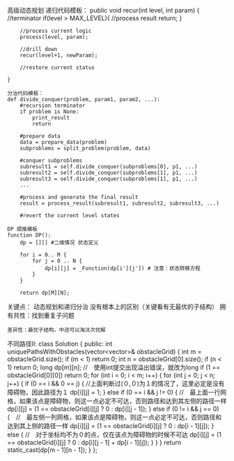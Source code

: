 高级动态规划
	递归代码模板：
	public void recur(int level, int param) {
		//terminator
		if(level > MAX_LEVEL){
			//process result
			return;
		}
		
		//process current logic
		process(level, param);
		
		//drill down
		recur(level+1, newParam);
		
		//restore current status
		
	}
	
	分治代码模板：
	def divide_conquer(problem, param1, param2, ...):
		#recursion terminator
		if problem is None:
			print_result
			return
		
		#prepare data
		data = prepare_data(problem)
		subproblems = split_problem(problem, data)
		
		#conquer subproblems
		subresult1 = self.divide_conquer(subproblems[0], p1, ...)
		subresult2 = self.divide_conquer(subproblems[1], p1, ...)
		subresult3 = self.divide_conquer(subproblems[1], p1, ...)
		...
		
		#process and generate the final result
		result = process_result(subresult1, subresult2, subresult3, ...)
		
		#revert the current level states
		
	DP 顺推模板
	function DP():
		dp = [][] #二维情况 状态定义
		
		for i = 0.. M {
			for j = 0 .. N {
				dp[i][j] = _Function(dp[i'][j']) # 注意：状态转移方程
			}
		}
		
		return dp[M][N];
关键点：
	动态规划和递归分治 没有根本上的区别（关键看有无最优的子结构）
	拥有共性：找到重复子问题
	
	差异性：最优子结构，中途可以淘汰次优解
	
不同路径II:
class Solution {
public:
    int uniquePathsWithObstacles(vector<vector<int>>& obstacleGrid) {
        int m = obstacleGrid.size();
        if (m < 1) return 0;
        int n = obstacleGrid[0].size();
        if (n < 1) return 0;
        long dp[m][n];  //　使用int提交出现溢出错误，就改为long
        if (1 == obstacleGrid[0][0]) return 0;
        for (int i = 0; i < m; i++) {
            for (int j = 0; j < n; j++) {
                if (0 == i && 0 == j) {     //上面判断过(０,０)为１的情况了，这里必定是没有障碍物，因此路径为１
                    dp[i][j] = 1;
                } else if (0 == i && j != 0) {  //　最上面一行网格，如果该点是障碍物，则这一点必定不可达，否则路径和达到其左侧的路径一样
                    dp[i][j] = (1 == obstacleGrid[i][j] ? 0 : dp[i][j - 1]);
                } else if (0 != i && j == 0) {　//　最左侧一列网格，如果该点是障碍物，则这一点必定不可达，否则路径和达到其上侧的路径一样
                    dp[i][j] = (1 == obstacleGrid[i][j] ? 0 : dp[i - 1][j]);
                } else {    //　对于坐标均不为０的点，仅在该点为障碍物的时候不可达
                    dp[i][j] = (1 == obstacleGrid[i][j] ? 0 : dp[i][j - 1] + dp[i - 1][j]);
                }
            }
        }
        return static_cast<int>(dp[m - 1][n - 1]);
    }
};
	
	
	
		